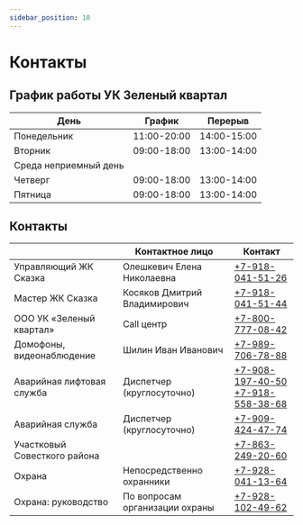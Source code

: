 ```yaml
---
sidebar_position: 10
---
```


# Контакты

## График работы УК Зеленый квартал

| День                  | График      | Перерыв     |
|-----------------------| ----------- | ----------- |
| Понедельник           | 11:00-20:00 | 14:00-15:00 |
| Вторник               | 09:00-18:00 | 13:00-14:00 |
| Среда неприемный день |             |             |
| Четверг               | 09:00-18:00 | 13:00-14:00 |
| Пятница               | 09:00-18:00 | 13:00-14:00 |

## Контакты 

|                              | Контактное лицо               | Контакт                                                                         |
| ---------------------------- | ------------------------------ | ------------------------------------------------------------------------------- |
| Управляющий ЖК Сказка        | Олешкевич Елена Николаевна     | [+7-918-041-51-26](tel:+79180415126)                                            |
| Мастер ЖК Сказка             | Косяков Дмитрий Владимирович   | [+7-918-041-51-44](tel:+79180415144)                                            |
| ООО УК «Зеленый квартал»     | Call центр                     | [+7-800-777-08-42](tel:+78007770842)                                            |
| Домофоны, видеонаблюдение    | Шилин Иван Иванович            | [+7-989-706-78-88](tel:+79897067888)                                            |
| Аварийная лифтовая служба    | Диспетчер (круглосуточно)      | [+7-908-197-40-50](tel:+79081974050) <br/> [+7-918-558-38-68](tel:+79185583868) |
| Аварийная служба             | Диспетчер (круглосуточно)      | [+7-909-424-47-74](tel:+79094244774)                                            |
| Участковый Совесткого района |                                | [+7-863-249-20-60](tel:+78632492060)                                            |
| Охрана                       | Непосредственно охранники      | [+7-928-041-13-64](tel:+79280411364)                                            |
| Охрана: руководство          | По вопросам организации охраны | [+7-928-102-49-62](tel:+79281024962)                                            |

